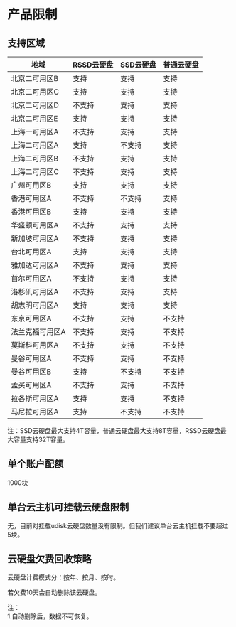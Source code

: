 

# 产品限制

## 支持区域

| 地域      | RSSD云硬盘 | SSD云硬盘 | 普通云硬盘 |
| ------- | ------- | ------ | ----- |
| 北京二可用区B | 支持     | 支持     | 支持    |
| 北京二可用区C | 支持     | 支持    | 支持    |
| 北京二可用区D | 不支持     | 支持     | 支持    |
| 北京二可用区E | 支持      | 支持     | 支持    |
| 上海一可用区A | 不支持     | 支持    | 支持    |
| 上海二可用区A | 支持     | 不支持    | 支持    |
| 上海二可用区B | 不支持     | 支持     | 支持    |
| 上海二可用区C | 不支持     | 支持     | 支持    |
| 广州可用区B  | 支持     | 支持     | 支持    |
| 香港可用区A  | 不支持     | 不支持    | 支持    |
| 香港可用区B  | 支持     | 支持     | 支持    |
| 华盛顿可用区A | 不支持     | 支持     | 支持    |
| 新加坡可用区A | 不支持     | 支持     | 支持    |
| 台北可用区A  | 支持     | 支持     | 支持    |
| 雅加达可用区A | 不支持     | 支持     | 支持    |
| 首尔可用区A  | 不支持     | 支持     | 支持    |
| 洛杉矶可用区A | 不支持     | 支持     | 支持    |
| 胡志明可用区A | 支持     | 支持     | 支持    |
| 东京可用区A  | 不支持     | 支持     | 不支持   |
| 法兰克福可用区A  | 不支持     | 支持     | 不支持   |
| 莫斯科可用区A  | 不支持     | 支持     | 不支持   |
| 曼谷可用区A  | 不支持     | 支持     | 不支持   |
| 曼谷可用区B  | 支持     | 不支持     | 不支持   |
| 孟买可用区A  | 不支持     | 支持     | 不支持   |
| 拉各斯可用区A  | 支持     | 支持     | 不支持   |
| 马尼拉可用区A  | 支持     | 不支持     | 不支持   |

注：SSD云硬盘最大支持4T容量，普通云硬盘最大支持8T容量，RSSD云硬盘最大容量支持32T容量。

## 单个账户配额

1000块

## 单台云主机可挂载云硬盘限制

无，目前对挂载udisk云硬盘数量没有限制。但我们建议单台云主机挂载不要超过5块。

## 云硬盘欠费回收策略

云硬盘计费模式分：按年、按月、按时。

若欠费10天会自动删除该云硬盘。

注：  
1.自动删除后，数据不可恢复。  
